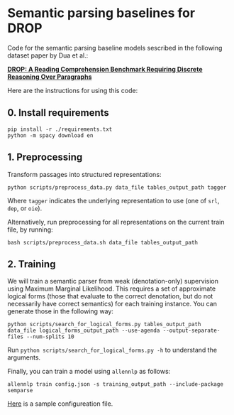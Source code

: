 # Semantic parsing baselines for DROP

Code for the semantic parsing baseline models sescribed in the following dataset paper by Dua et al.:

[**DROP: A Reading Comprehension Benchmark Requiring Discrete Reasoning Over Paragraphs**](https://www.semanticscholar.org/paper/DROP%3A-A-Reading-Comprehension-Benchmark-Requiring-Dua-Wang/dda6fb309f62e2557a071522354d8c2c897a2805)

Here are the instructions for using this code:

## 0. Install requirements

```
pip install -r ./requirements.txt
python -m spacy download en
```

## 1. Preprocessing

Transform passages into structured representations:

```
python scripts/preprocess_data.py data_file tables_output_path tagger
```

Where `tagger` indicates the underlying representation to use (one of `srl`, `dep`, or `oie`).

Alternatively, run preprocessing for all representations on the current train file, by running:

```
bash scripts/preprocess_data.sh data_file tables_output_path
```

## 2. Training

We will train a semantic parser from weak (denotation-only) supervision using Maximum Marginal Likelihood.
This requires a set of approximate logical forms (those that evaluate to the correct denotation, but do not necessarily have correct semantics) for each training instance.
You can generate those in the following way:

```
python scripts/search_for_logical_forms.py tables_output_path data_file logical_forms_output_path --use-agenda --output-separate-files --num-splits 10
```

Run `python scripts/search_for_logical_forms.py -h` to understand the arguments.

Finally, you can train a model using `allennlp` as follows:

```
allennlp train config.json -s training_output_path --include-package semparse
```

[Here](https://github.com/pdasigi/drop-semparse-baseline/blob/master/fixtures/model/experiment.json) is a sample configureation file.
